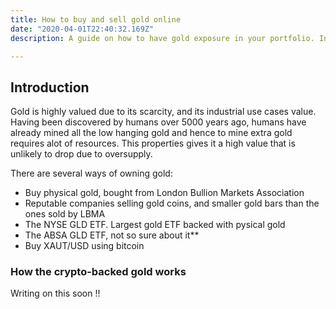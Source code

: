 ```yaml
---
title: How to buy and sell gold online
date: "2020-04-01T22:40:32.169Z"
description: A guide on how to have gold exposure in your portfolio. In times of uncertainity, gold has always been a safe haven. This guide demonstrates how you can own save part of your savings in gold value. Bitcoin is used as collateral, making the process fast, low cost, and secure. Zero chance of fraud since the process does not require you to trust anyone, the system has trusted 3rd parties/ escrows!

---
```

## Introduction

Gold is highly valued due to its scarcity, and its industrial use cases value. Having been discovered by humans over 5000 years ago, humans have already mined all the low hanging gold and hence to mine extra gold requires alot of resources. This properties gives it a high value that is unlikely to drop due to oversupply.

There are several ways of owning gold:
  + Buy physical gold, bought from London Bullion Markets Association
  + Reputable companies selling gold coins, and smaller gold bars than the ones sold by LBMA
  + The NYSE GLD ETF. Largest gold ETF backed with pysical gold
  + The ABSA GLD ETF, not so sure about it**
  + Buy XAUT/USD using bitcoin

  ### How the crypto-backed gold works

Writing on this soon !!
